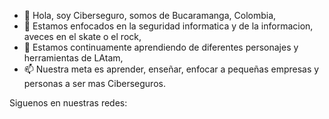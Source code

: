 - 👋 Hola, soy Ciberseguro, somos de Bucaramanga, Colombia,
- 👀 Estamos enfocados en la seguridad informatica y de la informacion, aveces en el skate o el rock,
- 🌱 Estamos continuamente aprendiendo de diferentes personajes y herramientas de LAtam,
- 📫 Nuestra meta es aprender, enseñar, enfocar a pequeñas empresas y personas a ser mas Ciberseguros.

Siguenos en nuestras redes:



<!---
c1berseguro/c1berseguro is a ✨ special ✨ repository because its `README.md` (this file) appears on your GitHub profile.
You can click the Preview link to take a look at your changes.
--->
